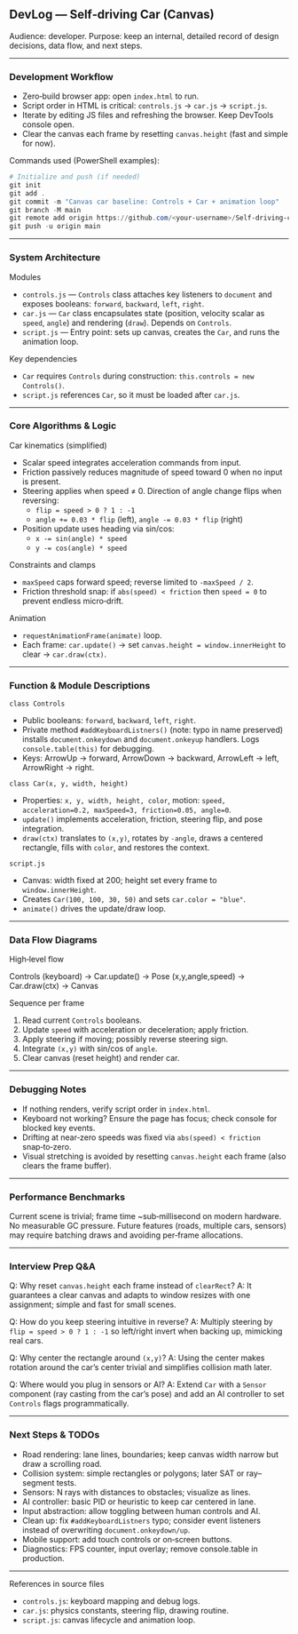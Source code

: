 ## DevLog — Self‑driving Car (Canvas)

Audience: developer. Purpose: keep an internal, detailed record of design decisions, data flow, and next steps.

---

### Development Workflow

- Zero‑build browser app: open `index.html` to run.
- Script order in HTML is critical: `controls.js` → `car.js` → `script.js`.
- Iterate by editing JS files and refreshing the browser. Keep DevTools console open.
- Clear the canvas each frame by resetting `canvas.height` (fast and simple for now).

Commands used (PowerShell examples):

```powershell
# Initialize and push (if needed)
git init
git add .
git commit -m "Canvas car baseline: Controls + Car + animation loop"
git branch -M main
git remote add origin https://github.com/<your-username>/Self-driving-car.git
git push -u origin main
```

---

### System Architecture

Modules

- `controls.js` — `Controls` class attaches key listeners to `document` and exposes booleans: `forward`, `backward`, `left`, `right`.
- `car.js` — `Car` class encapsulates state (position, velocity scalar as `speed`, `angle`) and rendering (`draw`). Depends on `Controls`.
- `script.js` — Entry point: sets up canvas, creates the `Car`, and runs the animation loop.

Key dependencies

- `Car` requires `Controls` during construction: `this.controls = new Controls()`.
- `script.js` references `Car`, so it must be loaded after `car.js`.

---

### Core Algorithms & Logic

Car kinematics (simplified)

- Scalar speed integrates acceleration commands from input.
- Friction passively reduces magnitude of speed toward 0 when no input is present.
- Steering applies when speed ≠ 0. Direction of angle change flips when reversing:
  - `flip = speed > 0 ? 1 : -1`
  - `angle += 0.03 * flip` (left), `angle -= 0.03 * flip` (right)
- Position update uses heading via sin/cos:
  - `x -= sin(angle) * speed`
  - `y -= cos(angle) * speed`

Constraints and clamps

- `maxSpeed` caps forward speed; reverse limited to `-maxSpeed / 2`.
- Friction threshold snap: if `abs(speed) < friction` then `speed = 0` to prevent endless micro‑drift.

Animation

- `requestAnimationFrame(animate)` loop.
- Each frame: `car.update()` → set `canvas.height = window.innerHeight` to clear → `car.draw(ctx)`.

---

### Function & Module Descriptions

`class Controls`

- Public booleans: `forward`, `backward`, `left`, `right`.
- Private method `#addKeyboardListners()` (note: typo in name preserved) installs `document.onkeydown` and `document.onkeyup` handlers. Logs `console.table(this)` for debugging.
- Keys: ArrowUp → forward, ArrowDown → backward, ArrowLeft → left, ArrowRight → right.

`class Car(x, y, width, height)`

- Properties: `x, y, width, height, color`, motion: `speed, acceleration=0.2, maxSpeed=3, friction=0.05, angle=0`.
- `update()` implements acceleration, friction, steering flip, and pose integration.
- `draw(ctx)` translates to `(x,y)`, rotates by `-angle`, draws a centered rectangle, fills with `color`, and restores the context.

`script.js`

- Canvas: width fixed at 200; height set every frame to `window.innerHeight`.
- Creates `Car(100, 100, 30, 50)` and sets `car.color = "blue"`.
- `animate()` drives the update/draw loop.

---

### Data Flow Diagrams

High‑level flow

Controls (keyboard) → Car.update() → Pose (x,y,angle,speed) → Car.draw(ctx) → Canvas

Sequence per frame

1. Read current `Controls` booleans.
2. Update `speed` with acceleration or deceleration; apply friction.
3. Apply steering if moving; possibly reverse steering sign.
4. Integrate `(x,y)` with sin/cos of `angle`.
5. Clear canvas (reset height) and render car.

---

### Debugging Notes

- If nothing renders, verify script order in `index.html`.
- Keyboard not working? Ensure the page has focus; check console for blocked key events.
- Drifting at near‑zero speeds was fixed via `abs(speed) < friction` snap‑to‑zero.
- Visual stretching is avoided by resetting `canvas.height` each frame (also clears the frame buffer).

---

### Performance Benchmarks

Current scene is trivial; frame time ~sub‑millisecond on modern hardware. No measurable GC pressure. Future features (roads, multiple cars, sensors) may require batching draws and avoiding per‑frame allocations.

---

### Interview Prep Q&A

Q: Why reset `canvas.height` each frame instead of `clearRect`?
A: It guarantees a clear canvas and adapts to window resizes with one assignment; simple and fast for small scenes.

Q: How do you keep steering intuitive in reverse?
A: Multiply steering by `flip = speed > 0 ? 1 : -1` so left/right invert when backing up, mimicking real cars.

Q: Why center the rectangle around `(x,y)`?
A: Using the center makes rotation around the car’s center trivial and simplifies collision math later.

Q: Where would you plug in sensors or AI?
A: Extend `Car` with a `Sensor` component (ray casting from the car’s pose) and add an AI controller to set `Controls` flags programmatically.

---

### Next Steps & TODOs

- Road rendering: lane lines, boundaries; keep canvas width narrow but draw a scrolling road.
- Collision system: simple rectangles or polygons; later SAT or ray–segment tests.
- Sensors: N rays with distances to obstacles; visualize as lines.
- AI controller: basic PID or heuristic to keep car centered in lane.
- Input abstraction: allow toggling between human controls and AI.
- Clean up: fix `#addKeyboardListners` typo; consider event listeners instead of overwriting `document.onkeydown/up`.
- Mobile support: add touch controls or on‑screen buttons.
- Diagnostics: FPS counter, input overlay; remove console.table in production.

---

References in source files

- `controls.js`: keyboard mapping and debug logs.
- `car.js`: physics constants, steering flip, drawing routine.
- `script.js`: canvas lifecycle and animation loop.
